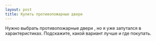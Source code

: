 ```yaml
---
layout: post 
title: Купить противопожарные двери 
--- 
```

Нужно выбрать противопожарные двери , но я уже запутался в характеристиках. Подскажите, какой вариант лучше и где покупать.